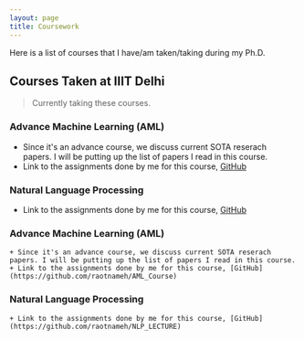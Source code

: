 ```yaml
---
layout: page
title: Coursework
---
```


Here is a list of courses that I have/am taken/taking during my Ph.D. 

## Courses Taken at IIIT Delhi


> Currently taking these courses.
### Advance Machine Learning (AML)
+ Since it's an advance course, we discuss current SOTA reserach papers. I will be putting up the list of papers I read in this course.
+ Link to the assignments done by me for this course, [GitHub](https://github.com/raotnameh/AML_Course)
### Natural Language Processing

+ Link to the assignments done by me for this course, [GitHub](https://github.com/raotnameh/NLP_LECTURE)


>
### Advance Machine Learning (AML)
    + Since it's an advance course, we discuss current SOTA reserach papers. I will be putting up the list of papers I read in this course.
    + Link to the assignments done by me for this course, [GitHub](https://github.com/raotnameh/AML_Course)
    
### Natural Language Processing

    + Link to the assignments done by me for this course, [GitHub](https://github.com/raotnameh/NLP_LECTURE)

<!-- 
## Teaching Assistantship at IIIT Delhi -->

<!---## Courses Taken in Personal Time
#### (Ongoing) [Probablistic Machine Learning, Tübingen Machine Learning](https://www.youtube.com/playlist?list=PL05umP7R6ij1tHaOFY96m5uX3J21a6yNd)

#### [Mathematics of Machine Learning Summer School](http://mathofml.cs.washington.edu/) (Ongoing) -->
